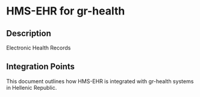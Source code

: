 # HMS-EHR for gr-health

## Description

Electronic Health Records

## Integration Points

This document outlines how HMS-EHR is integrated with gr-health systems in Hellenic Republic.
